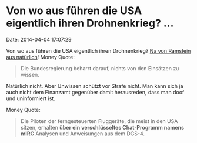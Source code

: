 Von wo aus führen die USA eigentlich ihren Drohnenkrieg? \...
=============================================================

Date: 2014-04-04 17:07:29

Von wo aus führen die USA eigentlich ihren Drohnenkrieg? [Na von
Ramstein aus natürlich](http://sz.de/1.1928810)! Money Quote:

> Die Bundesregierung beharrt darauf, nichts von den Einsätzen zu
> wissen.

Natürlich nicht. Aber Unwissen schützt vor Strafe nicht. Man kann sich
ja auch nicht dem Finanzamt gegenüber damit herausreden, dass man doof
und uninformiert ist.

Money Quote:

> Die Piloten der ferngesteuerten Fluggeräte, die meist in den USA
> sitzen, erhalten **über ein verschlüsseltes Chat-Programm namens
> mIRC** Analysen und Anweisungen aus dem DGS-4.
